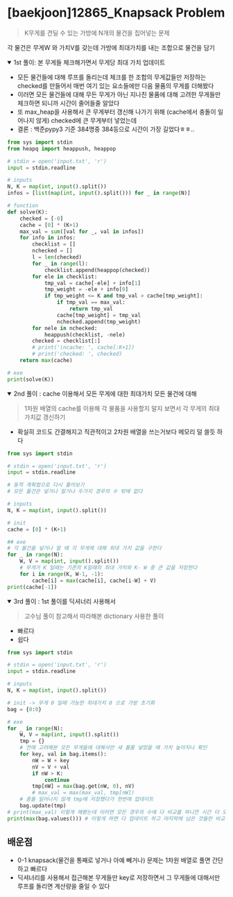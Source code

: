# [baekjoon]12865_Knapsack Problem

> K무게를 견딜 수 있는 가방에 N개의 물건을 집어넣는 문제

각 물건은 무게W 와 가치V를 갖는데 가방에 최대가치를 내는 조합으로 물건을 담기

<details open>
<summary>1st 풀이: 본 무게들 체크해가면서 무게당 최대 가치 업데이트</summary>

- 모든 물건들에 대해 루프를 돌리는데 체크를 한 조합의 무게값들만 저장하는 checked를 만들어서 매번 여기 있는 요소들에만 다음 물품의 무게를 더해봤다
- 이러면 모든 물건들에 대해 무든 무게가 아닌 지나친 물품에 대해 고려한 무게들만 체크하면 되니까 시간이 줄어들줄 알았다
- 또 max_heap을 사용해서 큰 무게부터 갱신해 나가기 위해 (cache에서 충돌이 일어나지 않게) checked에 큰 무게부터 넣었는데
- 결론 : 백준pypy3 기준 384명중 384등으로 시간이 가장 길었다ㅎㅎ..

```python
from sys import stdin
from heapq import heappush, heappop

# stdin = open('input.txt', 'r')
input = stdin.readline

# inputs
N, K = map(int, input().split())
infos = [list(map(int, input().split())) for _ in range(N)]

# function
def solve(K):
    checked = [-0]
    cache = [0] * (K+1)
    max_val = sum([val for _, val in infos])
    for info in infos:
        checklist = []
        nchecked = []
        l = len(checked)
        for _ in range(l):
            checklist.append(heappop(checked))
        for ele in checklist:
            tmp_val = cache[-ele] + info[1]
            tmp_weight = -ele + info[0]
            if tmp_weight <= K and tmp_val > cache[tmp_weight]:
                if tmp_val == max_val:
                    return tmp_val
                cache[tmp_weight] = tmp_val
                nchecked.append(tmp_weight)
        for nele in nchecked:
            heappush(checklist, -nele)
        checked = checklist[:]
        # print('\ncache: ', cache[:K+1])
        # print('checked: ', checked)
    return max(cache)

# exe
print(solve(K))
```
</details>

<details open>
<summary>2nd 풀이 : cache 이용해서 모든 무게에 대한 최대가치 모든 물건에 대해 </summary>

> 1차원 배열의 cache를 이용해 각 물품을 사용할지 말지 보면서 각 무게의 최대 가치값 갱신하기

- 확실히 코드도 간결해지고 직관적이고 2차원 배열을 쓰는거보다 메모리 덜 쓸듯 하다

```python
from sys import stdin

# stdin = open('input.txt', 'r')
input = stdin.readline

# 동적 계획법으로 다시 풀어보기
# 모든 물건은 넣거나 말거나 두가지 경우의 수 밖에 없다

# inputs
N, K = map(int, input().split())

# init
cache = [0] * (K+1)

## exe
# 각 물건을 넣거나 말 때 각 무게에 대해 최대 가치 값을 구한다
for _ in range(N):
    W, V = map(int, input().split())
    # 무게가 K 일때는 기존의 K일때의 최대 가치와 K- W 중 큰 값을 저장한다
    for i in range(K, W-1, -1):
        cache[i] = max(cache[i], cache[i-W] + V)
print(cache[-1])
```    
        
</details>

<details open>
<summary>3rd 풀이 : 1st 풀이를 딕셔너리 사용해서</summary>

> 고수님 풀이 참고해서 따라해본 dictionary 사용한 풀이
- 빠르다
- 쉽다

```python
from sys import stdin

# stdin = open('input.txt', 'r')
input = stdin.readline 

# inputs
N, K = map(int, input().split())

# init -> 무게 0 일때 가능한 최대가치 0 으로 가방 초기화
bag = {0:0}

# exe
for _ in range(N):
    W, V = map(int, input().split())
    tmp = {}
    # 전에 고려해본 모든 무게들에 대해서만 새 물품 넣었을 때 가치 높아지나 확인
    for key, val in bag.items():
        nW = W + key
        nV = V + val
        if nW > K:
            continue
        tmp[nW] = max(bag.get(nW, 0), nV)
        # max_val = max(max_val, tmp[nW])
    # 충돌 일어나지 않게 tmp에 저장했다가 한번에 업데이트
    bag.update(tmp)
# print(max_val) 이렇게 해봤는데 이러면 모든 경우의 수에 다 비교를 하니깐 시간 더 오래 걸린다 -> 2024ms
print(max(bag.values())) # 이렇게 하면 다 업데이트 하고 마지막에 남은 것들만 비교하니까 더 빠름 -> 1496ms 
```

</details>

## 배운점
- 0-1 knapsack(물건을 통째로 넣거나 아예 빼거나) 문제는 1차원 배열로 풀면 간단하고 빠르다
- 딕셔너리를 사용해서 접근해본 무게들만 key로 저장하면서 그 무게들에 대해서만 루프를 돌리면 계산량을 줄일 수 있다
    
